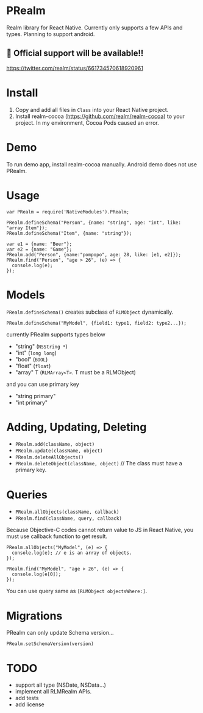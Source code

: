 # PRealm
Realm library for React Native. Currently only supports a few APIs and types.
Planning to support android.

## :eyes: Official support will be available!!
https://twitter.com/realm/status/661734570618920961

# Install
1. Copy and add all files in `Class` into your React Native project.
2. Install realm-cocoa (https://github.com/realm/realm-cocoa) to your project. In my environment, Cocoa Pods caused an error.

# Demo
To run demo app, install realm-cocoa manually. Android demo does not use PRealm.

# Usage

```
var PRealm = require('NativeModules').PRealm;

PRealm.defineSchema("Person", {name: "string", age: "int", like: "array Item"});
PRealm.defineSchema("Item", {name: "string"});

var e1 = {name: "Beer"};
var e2 = {name: "Game"};
PRealm.add("Person", {name:"pompopo", age: 28, like: [e1, e2]});
PRealm.find("Person", "age > 26", (e) => {
  console.log(e);
});
```

# Models
`PRealm.defineSchema()` creates subclass of `RLMObject` dynamically.
```
PRealm.defineSchema("MyModel", {field1: type1, field2: type2...});
```
currently PRealm supports types below

- "string" (`NSString *`)
- "int" (`long long`)
- "bool" (`BOOL`)
- "float" (`float`)
- "array" T (`RLMArray<T>`. T must be a RLMObject)

and you can use primary key
- "string primary"
- "int primary"

# Adding, Updating, Deleting

- `PRealm.add(className, object)`
- `PRealm.update(className, object)`
- `PRealm.deleteAllObjects()`
- `PRealm.deleteObject(className, object)` // The class must have a primary key.

# Queries
- `PRealm.allObjects(className, callback)`
- `PRealm.find(className, query, callback)`

Because Objective-C codes cannot return value to JS in React Native, you must use callback function to get result.
```
PRealm.allObjects("MyModel", (e) => {
  console.log(e); // e is an array of objects.
});

PRealm.find("MyModel", "age > 26", (e) => {
  console.log(e[0]);
});
```
You can use query same as `[RLMObject objectsWhere:]`.

# Migrations
PRealm can only update Schema version...

`PRealm.setSchemaVersion(version)`

# TODO
- support all type (NSDate, NSData...)
- implement all RLMRealm APIs.
- add tests
- add license
